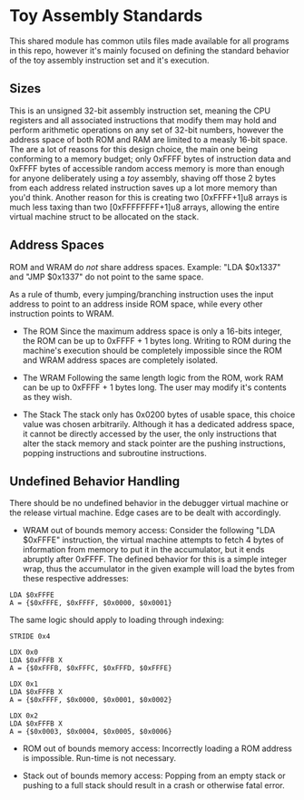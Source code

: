 # Toy Assembly Standards
This shared module has common utils files made available for all programs in this repo, however it's mainly focused on defining the standard behavior of the toy assembly instruction set and it's execution.

## Sizes
This is an unsigned 32-bit assembly instruction set, meaning the CPU registers and all associated instructions that modify them may hold and perform arithmetic operations on any set of 32-bit numbers, however the address space of both ROM and RAM are limited to a measly 16-bit space. The are a lot of reasons for this design choice, the main one being conforming to a memory budget; only 0xFFFF bytes of instruction data and 0xFFFF bytes of accessible random access memory is more than enough for anyone deliberately using a *toy* assembly, shaving off those 2 bytes from each address related instruction saves up a lot more memory than you'd think. Another reason for this is creating two [0xFFFF+1]u8 arrays is much less taxing than two [0xFFFFFFFF+1]u8 arrays, allowing the entire virtual machine struct to be allocated on the stack.

## Address Spaces
ROM and WRAM do *not* share address spaces. Example: "LDA $0x1337" and "JMP $0x1337" do not point to the same space.

As a rule of thumb, every jumping/branching instruction uses the input address to point to an address inside ROM space, while every other instruction points to WRAM.

* The ROM
Since the maximum address space is only a 16-bits integer, the ROM can be up to 0xFFFF + 1 bytes long. Writing to ROM during the machine's execution should be completely impossible since the ROM and WRAM address spaces are completely isolated.

* The WRAM
Following the same length logic from the ROM, work RAM can be up to 0xFFFF + 1 bytes long. The user may modify it's contents as they wish.

* The Stack
The stack only has 0x0200 bytes of usable space, this choice value was chosen arbitrarily. Although it has a dedicated address space, it cannot be directly accessed by the user, the only instructions that alter the stack memory and stack pointer are the pushing instructions, popping instructions and subroutine instructions.

## Undefined Behavior Handling
There should be no undefined behavior in the debugger virtual machine or the release virtual machine. Edge cases are to be dealt with accordingly.

* WRAM out of bounds memory access:
Consider the following "LDA $0xFFFE" instruction, the virtual machine attempts to fetch 4 bytes of information from memory to put it in the accumulator, but it ends abruptly after 0xFFFF. The defined behavior for this is a simple integer wrap, thus the accumulator in the given example will load the bytes from these respective addresses:
```
LDA $0xFFFE
A = {$0xFFFE, $0xFFFF, $0x0000, $0x0001}
```

The same logic should apply to loading through indexing:
```
STRIDE 0x4

LDX 0x0
LDA $0xFFFB X
A = {$0xFFFB, $0xFFFC, $0xFFFD, $0xFFFE}

LDX 0x1
LDA $0xFFFB X
A = {$0xFFFF, $0x0000, $0x0001, $0x0002}

LDX 0x2
LDA $0xFFFB X
A = {$0x0003, $0x0004, $0x0005, $0x0006}
```

* ROM out of bounds memory access:
Incorrectly loading a ROM address is impossible. Run-time is not necessary.

* Stack out of bounds memory access:
Popping from an empty stack or pushing to a full stack should result in a crash or otherwise fatal error.
